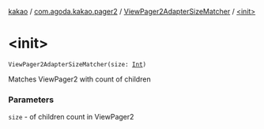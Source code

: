 [kakao](../../index.md) / [com.agoda.kakao.pager2](../index.md) / [ViewPager2AdapterSizeMatcher](index.md) / [&lt;init&gt;](./-init-.md)

# &lt;init&gt;

`ViewPager2AdapterSizeMatcher(size: `[`Int`](https://kotlinlang.org/api/latest/jvm/stdlib/kotlin/-int/index.html)`)`

Matches ViewPager2 with count of children

### Parameters

`size` - of children count in ViewPager2